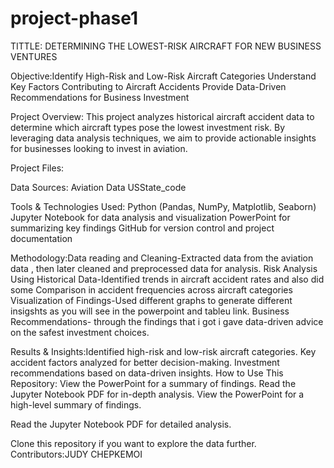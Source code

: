 # project-phase1
TITTLE: DETERMINING THE LOWEST-RISK AIRCRAFT FOR NEW BUSINESS VENTURES

Objective:Identify High-Risk and Low-Risk Aircraft Categories
          Understand Key Factors Contributing to Aircraft Accidents
          Provide Data-Driven Recommendations for Business Investment
          
Project Overview:
This project analyzes historical aircraft accident data to determine which aircraft types pose the lowest investment risk. 
By leveraging data analysis techniques, we aim to provide actionable insights for businesses looking to invest in aviation.

Project Files:

Data Sources: Aviation Data
              USState_code
              
Tools & Technologies Used: Python (Pandas, NumPy, Matplotlib, Seaborn)
                           Jupyter Notebook for data analysis and visualization
                           PowerPoint for summarizing key findings
                           GitHub for version control and project documentation
                           
Methodology:Data reading and  Cleaning-Extracted data from the aviation data , then later cleaned and preprocessed data for analysis.
            Risk Analysis Using Historical Data-Identified trends in aircraft accident rates and also did some Comparison in  accident frequencies across aircraft categories
            Visualization of Findings-Used different graphs to generate different insigshts as you will see in the powerpoint and tableu link.
            Business Recommendations- through the findings that i got i gave data-driven advice on the safest investment choices.
            
Results & Insights:Identified high-risk and low-risk aircraft categories.
                   Key accident factors analyzed for better decision-making.
                   Investment recommendations based on data-driven insights.
How to Use This Repository: View the PowerPoint for a summary of findings.
                            Read the Jupyter Notebook PDF for in-depth analysis.
                            View the PowerPoint for a high-level summary of findings.

Read the Jupyter Notebook PDF for detailed analysis.

Clone this repository if you want to explore the data further.
Contributors:JUDY CHEPKEMOI
